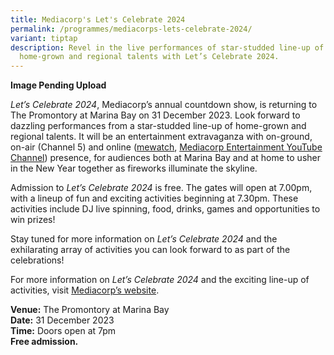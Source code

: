 ```yaml
---
title: Mediacorp's Let's Celebrate 2024
permalink: /programmes/mediacorps-lets-celebrate-2024/
variant: tiptap
description: Revel in the live performances of star-studded line-up of
  home-grown and regional talents with Let’s Celebrate 2024.
---
```

<p><strong>Image Pending Upload</strong></p><p><em>Let’s Celebrate 2024</em>, Mediacorp’s annual countdown show, is returning to The Promontory at Marina Bay on 31 December 2023. Look forward to dazzling performances from a star-studded line-up of home-grown and regional talents. It will be an entertainment extravaganza with on-ground, on-air (Channel 5) and online (<a href="https://www.mewatch.sg/" rel="noopener noreferrer nofollow" target="_blank">mewatch</a>, <a href="https://www.youtube.com/@MediacorpEntertainment" rel="noopener noreferrer nofollow" target="_blank">Mediacorp Entertainment YouTube Channel</a>) presence, for audiences both at Marina Bay and at home to usher in the New Year together as fireworks illuminate the skyline.</p><p>Admission to <em>Let’s Celebrate 2024</em> is free. The gates will open at 7.00pm, with a lineup of fun and exciting activities beginning at 7.30pm. These activities include DJ live spinning, food, drinks, games and opportunities to win prizes!</p><p>Stay tuned for more information on <em>Let’s Celebrate 2024</em> and the exhilarating array of activities you can look forward to as part of the celebrations!</p><p>For more information on <em>Let’s Celebrate 2024</em> and the exciting line-up of activities, visit <a href="https://www.mediacorp.sg/letscelebrate?gad_source=1&amp;gclid=CjwKCAiApuCrBhAuEiwA8VJ6Jgyeqruba9w7fAS8mq9a3VYDzQ9nU0G_2vbsKg-NC8MdgTTyIMoVNRoCxHsQAvD_BwE&amp;gclsrc=aw.ds" rel="noopener noreferrer nofollow" target="_blank">Mediacorp’s website</a>.</p><p><strong>Venue:</strong> The Promontory at Marina Bay<br><strong>Date:</strong> 31 December 2023<br><strong>Time:</strong> Doors open at 7pm<br><strong>Free admission.</strong></p>